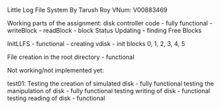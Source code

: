 Little Log File System
By Tarush Roy
VNum: V00883469

Working parts of the assignment:
disk controller code - fully functional
	- writeBlock
	- readBlock
	- block Status Updating
	- finding Free Blocks
	
InitLLFS - functional
	- creating vdisk
	- init blocks 0, 1, 2, 3, 4, 5
	
File creation in the root directory - functional	

Not working/not implemented yet:

test01:
Testing the creation of simulated disk - fully functional
testing the manipulation of disk - fully functional
testing writing of disk - functional
testing reading of disk - functional
